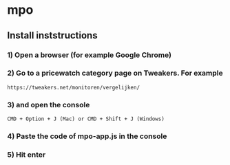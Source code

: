 # mpo

## Install inststructions

### 1) Open a browser (for example Google Chrome)

### 2) Go to a pricewatch category page on Tweakers. For example

```
https://tweakers.net/monitoren/vergelijken/
```


### 3) and open the console

```
CMD + Option + J (Mac) or CMD + Shift + J (Windows)
```


### 4) Paste the code of mpo-app.js in the console


### 5) Hit enter

